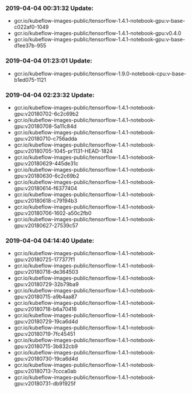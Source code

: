 ### 2019-04-04 00:31:32 Update:

- gcr.io/kubeflow-images-public/tensorflow-1.4.1-notebook-gpu:v-base-c022af0-1049
- gcr.io/kubeflow-images-public/tensorflow-1.4.1-notebook-gpu:v0.4.0
- gcr.io/kubeflow-images-public/tensorflow-1.4.1-notebook-gpu:v-base-d1ee37b-955
### 2019-04-04 01:23:01 Update:

- gcr.io/kubeflow-images-public/tensorflow-1.9.0-notebook-cpu:v-base-b1ed075-1121
### 2019-04-04 02:23:32 Update:

- gcr.io/kubeflow-images-public/tensorflow-1.4.1-notebook-gpu:v20180702-6c2c69b2
- gcr.io/kubeflow-images-public/tensorflow-1.4.1-notebook-gpu:v20180708-5a11c84d
- gcr.io/kubeflow-images-public/tensorflow-1.4.1-notebook-gpu:v20180710-c756adda
- gcr.io/kubeflow-images-public/tensorflow-1.4.1-notebook-gpu:v20180705-1045-pr1131-HEAD-1824
- gcr.io/kubeflow-images-public/tensorflow-1.4.1-notebook-gpu:v20180629-445de31c
- gcr.io/kubeflow-images-public/tensorflow-1.4.1-notebook-gpu:v20180630-6c2c69b2
- gcr.io/kubeflow-images-public/tensorflow-1.4.1-notebook-gpu:v20180614-f6377404
- gcr.io/kubeflow-images-public/tensorflow-1.4.1-notebook-gpu:v20180618-c79194b3
- gcr.io/kubeflow-images-public/tensorflow-1.4.1-notebook-gpu:v20180706-1602-a50c2fb0
- gcr.io/kubeflow-images-public/tensorflow-1.4.1-notebook-gpu:v20180627-27539c57
### 2019-04-04 04:14:40 Update:

- gcr.io/kubeflow-images-public/tensorflow-1.4.1-notebook-gpu:v20180725-177377f1
- gcr.io/kubeflow-images-public/tensorflow-1.4.1-notebook-gpu:v20180718-de364503
- gcr.io/kubeflow-images-public/tensorflow-1.4.1-notebook-gpu:v20180729-32b79ba9
- gcr.io/kubeflow-images-public/tensorflow-1.4.1-notebook-gpu:v20180715-a9b4aa87
- gcr.io/kubeflow-images-public/tensorflow-1.4.1-notebook-gpu:v20180718-b6a70416
- gcr.io/kubeflow-images-public/tensorflow-1.4.1-notebook-gpu:v20180729-19ca6d4d
- gcr.io/kubeflow-images-public/tensorflow-1.4.1-notebook-gpu:v20180719-7fc45451
- gcr.io/kubeflow-images-public/tensorflow-1.4.1-notebook-gpu:v20180715-3b832cb9
- gcr.io/kubeflow-images-public/tensorflow-1.4.1-notebook-gpu:v20180730-19ca6d4d
- gcr.io/kubeflow-images-public/tensorflow-1.4.1-notebook-gpu:v20180713-7ccca0ab
- gcr.io/kubeflow-images-public/tensorflow-1.4.1-notebook-gpu:v20180731-db91925f
